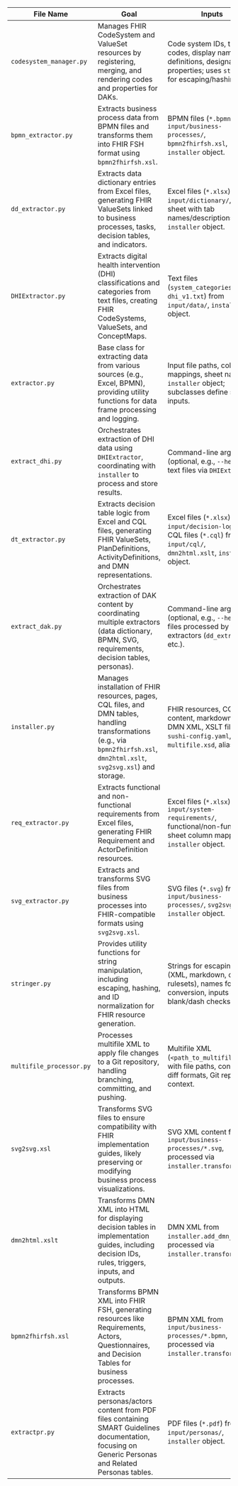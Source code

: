 | File Name                | Goal                                                                 | Inputs                                                                 | Outputs                                                                 |
|--------------------------|----------------------------------------------------------------------|------------------------------------------------------------------------|-------------------------------------------------------------------------|
| `codesystem_manager.py`  | Manages FHIR CodeSystem and ValueSet resources by registering, merging, and rendering codes and properties for DAKs. | Code system IDs, titles, codes, display names, definitions, designations, properties; uses `stringer` for escaping/hashing. | FHIR CodeSystem and ValueSet FSH representations stored in dictionaries or rendered for implementation guides. |
| `bpmn_extractor.py`      | Extracts business process data from BPMN files and transforms them into FHIR FSH format using `bpmn2fhirfsh.xsl`. | BPMN files (`*.bpmn`) from `input/business-processes/`, `bpmn2fhirfsh.xsl`, `installer` object. | FHIR FSH resources (e.g., `SGRequirements`, `SGActor`) stored via `installer.add_resource`, logs transformation success/failure. |
| `dd_extractor.py`        | Extracts data dictionary entries from Excel files, generating FHIR ValueSets linked to business processes, tasks, decision tables, and indicators. | Excel files (`*.xlsx`) from `input/dictionary/`, cover sheet with tab names/descriptions, `installer` object. | FHIR ValueSet FSH representations stored via `installer.add_resource`, logs extraction details. |
| `DHIExtractor.py`        | Extracts digital health intervention (DHI) classifications and categories from text files, creating FHIR CodeSystems, ValueSets, and ConceptMaps. | Text files (`system_categories.txt`, `dhi_v1.txt`) from `input/data/`, `installer` object. | FHIR CodeSystem, ValueSet, ConceptMap FSH representations stored via `installer.add_resource`, logs extraction details. |
| `extractor.py`           | Base class for extracting data from various sources (e.g., Excel, BPMN), providing utility functions for data frame processing and logging. | Input file paths, column mappings, sheet names, `installer` object; subclasses define specific inputs. | Processed data frames with normalized columns, logs, resources stored via `installer` (specific to subclasses). |
| `extract_dhi.py`         | Orchestrates extraction of DHI data using `DHIExtractor`, coordinating with `installer` to process and store results. | Command-line arguments (optional, e.g., `--help`), text files via `DHIExtractor`. | Installed FHIR resources via `installer.install()`, logs success/failure, exits with status code. |
| `dt_extractor.py`        | Extracts decision table logic from Excel and CQL files, generating FHIR ValueSets, PlanDefinitions, ActivityDefinitions, and DMN representations. | Excel files (`*.xlsx`) from `input/decision-logic/`, CQL files (`*.cql`) from `input/cql/`, `dmn2html.xslt`, `installer` object. | FHIR ValueSet, PlanDefinition, ActivityDefinition FSH, DMN XML, markdown pages stored via `installer.add_resource`/`add_page`, logs details. |
| `extract_dak.py`         | Orchestrates extraction of DAK content by coordinating multiple extractors (data dictionary, BPMN, SVG, requirements, decision tables, personas). | Command-line arguments (optional, e.g., `--help`), files processed by extractors (`dd_extractor`, etc.). | Installed FHIR resources via `installer.install()`, logs success/failure, exits with status code. |
| `installer.py`           | Manages installation of FHIR resources, pages, CQL files, and DMN tables, handling transformations (e.g., via `bpmn2fhirfsh.xsl`, `dmn2html.xslt`, `svg2svg.xsl`) and storage. | FHIR resources, CQL content, markdown pages, DMN XML, XSLT files, `sushi-config.yaml`, `multifile.xsd`, aliases. | Installed files in `input/fsh/`, `input/cql/`, `input/dmn/`, `input/pagecontent/`, logs installation success/failure. |
| `req_extractor.py`       | Extracts functional and non-functional requirements from Excel files, generating FHIR Requirement and ActorDefinition resources. | Excel files (`*.xlsx`) from `input/system-requirements/`, functional/non-functional sheet column mappings, `installer` object. | FHIR Requirement, ActorDefinition FSH stored via `installer.add_resource`, CodeSystem/ValueSet for categories, logs extraction details. |
| `svg_extractor.py`       | Extracts and transforms SVG files from business processes into FHIR-compatible formats using `svg2svg.xsl`. | SVG files (`*.svg`) from `input/business-processes/`, `svg2svg.xsl`, `installer` object. | Transformed SVG files stored in `input/images/`, logs transformation success/failure. |
| `stringer.py`            | Provides utility functions for string manipulation, including escaping, hashing, and ID normalization for FHIR resource generation. | Strings for escaping (XML, markdown, code, rulesets), names for ID conversion, inputs for blank/dash checks. | Escaped strings, hashed IDs, normalized IDs, logs for long ID hashing or errors. |
| `multifile_processor.py` | Processes multifile XML to apply file changes to a Git repository, handling branching, committing, and pushing. | Multifile XML (`<path_to_multifile.xml>`) with file paths, content, diff formats, Git repository context. | Updated files in repository, Git commits/pushes, logs for parsing and Git operation success/failure. |
| `svg2svg.xsl`            | Transforms SVG files to ensure compatibility with FHIR implementation guides, likely preserving or modifying business process visualizations. | SVG XML content from `input/business-processes/*.svg`, processed via `installer.transform_xml`. | Transformed SVG files stored in `input/images/`, compatible with FHIR rendering. |
| `dmn2html.xslt`          | Transforms DMN XML into HTML for displaying decision tables in implementation guides, including decision IDs, rules, triggers, inputs, and outputs. | DMN XML from `installer.add_dmn_table`, processed via `installer.transform_xml`. | HTML files in `input/pagecontent/` (e.g., `<id>.xml`), with links to FHIR CodeSystems, logs transformation details. |
| `bpmn2fhirfsh.xsl`       | Transforms BPMN XML into FHIR FSH, generating resources like Requirements, Actors, Questionnaires, and Decision Tables for business processes. | BPMN XML from `input/business-processes/*.bpmn`, processed via `installer.transform_xml`. | FHIR FSH resources (e.g., `SGRequirements`, `SGActor`) stored via `installer.add_resource`, with links to CodeSystems and StructureDefinitions. |
| `extractpr.py`           | Extracts personas/actors content from PDF files containing SMART Guidelines documentation, focusing on Generic Personas and Related Personas tables. | PDF files (`*.pdf`) from `input/personas/`, `installer` object. | FHIR ActorDefinition FSH resources stored via `installer.add_resource`, CodeSystem for persona types, logs extraction details. |
